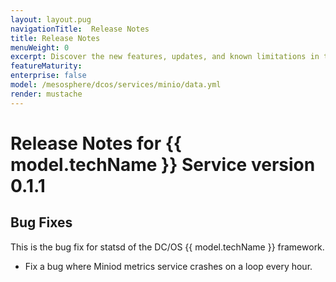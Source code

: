 ```yaml
---
layout: layout.pug
navigationTitle:  Release Notes
title: Release Notes
menuWeight: 0
excerpt: Discover the new features, updates, and known limitations in this release of the Minio Service 
featureMaturity:
enterprise: false
model: /mesosphere/dcos/services/minio/data.yml
render: mustache
---
```


# Release Notes for {{ model.techName }} Service version 0.1.1

## Bug Fixes
This is the bug fix for statsd of the DC/OS {{ model.techName }} framework.

* Fix a bug where Miniod metrics service crashes on a loop every hour.
 
